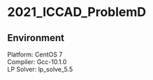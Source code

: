 # 2021_ICCAD_ProblemD

## Environment
Platform: CentOS 7<br/>
Compiler: Gcc-10.1.0<br/>
LP Solver: lp_solve_5.5
